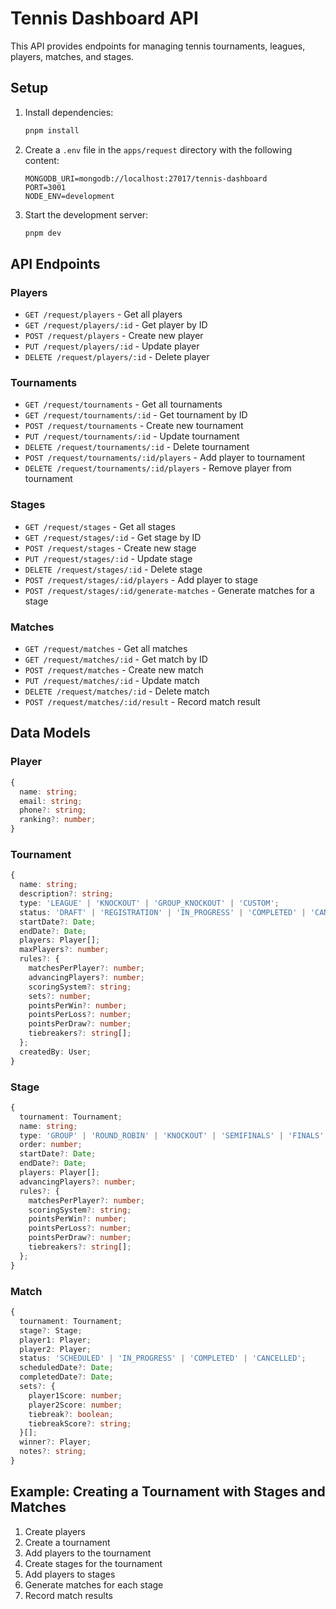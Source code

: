 # Tennis Dashboard API

This API provides endpoints for managing tennis tournaments, leagues, players, matches, and stages.

## Setup

1. Install dependencies:

   ```bash
   pnpm install
   ```

2. Create a `.env` file in the `apps/request` directory with the following content:

   ```
   MONGODB_URI=mongodb://localhost:27017/tennis-dashboard
   PORT=3001
   NODE_ENV=development
   ```

3. Start the development server:
   ```bash
   pnpm dev
   ```

## API Endpoints

### Players

- `GET /request/players` - Get all players
- `GET /request/players/:id` - Get player by ID
- `POST /request/players` - Create new player
- `PUT /request/players/:id` - Update player
- `DELETE /request/players/:id` - Delete player

### Tournaments

- `GET /request/tournaments` - Get all tournaments
- `GET /request/tournaments/:id` - Get tournament by ID
- `POST /request/tournaments` - Create new tournament
- `PUT /request/tournaments/:id` - Update tournament
- `DELETE /request/tournaments/:id` - Delete tournament
- `POST /request/tournaments/:id/players` - Add player to tournament
- `DELETE /request/tournaments/:id/players` - Remove player from tournament

### Stages

- `GET /request/stages` - Get all stages
- `GET /request/stages/:id` - Get stage by ID
- `POST /request/stages` - Create new stage
- `PUT /request/stages/:id` - Update stage
- `DELETE /request/stages/:id` - Delete stage
- `POST /request/stages/:id/players` - Add player to stage
- `POST /request/stages/:id/generate-matches` - Generate matches for a stage

### Matches

- `GET /request/matches` - Get all matches
- `GET /request/matches/:id` - Get match by ID
- `POST /request/matches` - Create new match
- `PUT /request/matches/:id` - Update match
- `DELETE /request/matches/:id` - Delete match
- `POST /request/matches/:id/result` - Record match result

## Data Models

### Player

```typescript
{
  name: string;
  email: string;
  phone?: string;
  ranking?: number;
}
```

### Tournament

```typescript
{
  name: string;
  description?: string;
  type: 'LEAGUE' | 'KNOCKOUT' | 'GROUP_KNOCKOUT' | 'CUSTOM';
  status: 'DRAFT' | 'REGISTRATION' | 'IN_PROGRESS' | 'COMPLETED' | 'CANCELLED';
  startDate?: Date;
  endDate?: Date;
  players: Player[];
  maxPlayers?: number;
  rules?: {
    matchesPerPlayer?: number;
    advancingPlayers?: number;
    scoringSystem?: string;
    sets?: number;
    pointsPerWin?: number;
    pointsPerLoss?: number;
    pointsPerDraw?: number;
    tiebreakers?: string[];
  };
  createdBy: User;
}
```

### Stage

```typescript
{
  tournament: Tournament;
  name: string;
  type: 'GROUP' | 'ROUND_ROBIN' | 'KNOCKOUT' | 'SEMIFINALS' | 'FINALS' | 'CUSTOM';
  order: number;
  startDate?: Date;
  endDate?: Date;
  players: Player[];
  advancingPlayers?: number;
  rules?: {
    matchesPerPlayer?: number;
    scoringSystem?: string;
    pointsPerWin?: number;
    pointsPerLoss?: number;
    pointsPerDraw?: number;
    tiebreakers?: string[];
  };
}
```

### Match

```typescript
{
  tournament: Tournament;
  stage?: Stage;
  player1: Player;
  player2: Player;
  status: 'SCHEDULED' | 'IN_PROGRESS' | 'COMPLETED' | 'CANCELLED';
  scheduledDate?: Date;
  completedDate?: Date;
  sets?: {
    player1Score: number;
    player2Score: number;
    tiebreak?: boolean;
    tiebreakScore?: string;
  }[];
  winner?: Player;
  notes?: string;
}
```

## Example: Creating a Tournament with Stages and Matches

1. Create players
2. Create a tournament
3. Add players to the tournament
4. Create stages for the tournament
5. Add players to stages
6. Generate matches for each stage
7. Record match results
